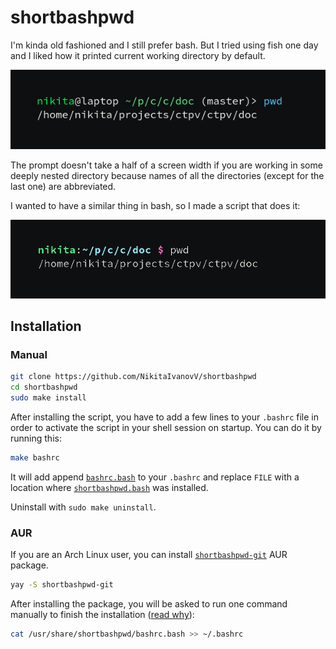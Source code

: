 # shortbashpwd

I'm kinda old fashioned and I still prefer bash.
But I tried using fish one day and
I liked how it printed current working directory by default.

![fish prompt](images/fish.png)

The prompt doesn't take a half of a screen width
if you are working in some deeply nested directory
because names of all the directories (except for the last one) are
abbreviated.

I wanted to have a similar thing in bash,
so I made a script that does it:

![bash prompt](images/bash.png)

## Installation

### Manual

```sh
git clone https://github.com/NikitaIvanovV/shortbashpwd
cd shortbashpwd
sudo make install
```

After installing the script,
you have to add a few lines to your `.bashrc` file in order to
activate the script in your shell session on startup.
You can do it by running this:

```sh
make bashrc
```

It will add append [`bashrc.bash`](bashrc.bash) to your `.bashrc` and
replace `FILE` with a location where [`shortbashpwd.bash`](shortbashpwd.bash) was installed.

Uninstall with `sudo make uninstall`.

### AUR

If you are an Arch Linux user, you can install
[`shortbashpwd-git`](https://aur.archlinux.org/packages/shortbashpwd-git)
AUR package.

```sh
yay -S shortbashpwd-git
```

After installing the package, you will be asked to
run one command manually to finish the installation ([read why](#manual)):

```sh
cat /usr/share/shortbashpwd/bashrc.bash >> ~/.bashrc
```
